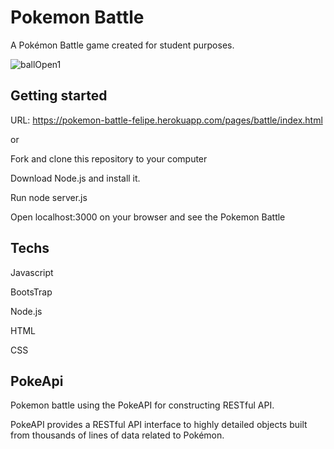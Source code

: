# Pokemon Battle 
A Pokémon Battle game created for student purposes.

![ballOpen1](https://user-images.githubusercontent.com/57718840/113046816-e0494a00-9176-11eb-9251-576ab70dea62.png)



## Getting started 

URL: https://pokemon-battle-felipe.herokuapp.com/pages/battle/index.html

or

Fork and clone this repository to your computer

Download Node.js and install it.

Run node server.js

Open localhost:3000 on your browser and see the Pokemon Battle

## Techs

Javascript

BootsTrap

Node.js

HTML

CSS

## PokeApi
Pokemon battle using the PokeAPI for constructing RESTful API.


PokeAPI provides a RESTful API interface to highly detailed objects built from thousands of lines of data related to Pokémon.


